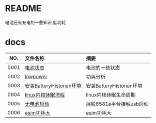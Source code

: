 # README

电池还有充电的一些知识,低功耗

# docs

NO.|文件名称|摘要
:--:|:--|:--
0001| [电池状态](ChagerAndBattery/0001_battery_status.md) | 电池的一些状态
0002| [lowpower](ChagerAndBattery/0002_lowpower.md) | 功耗分析
0003| [安装BatteryHistorian环境](ChagerAndBattery/0003_BatteryHistorian.md) | 安装BatteryHistorian环境
0004| [linux内核休眠流程](ChagerAndBattery/0004_kernel_suspend.md) | linux内核休眠生命周期
0005| [无电池启动](ChagerAndBattery/0005_charger_boot.md) | 展锐8581e平台接触usb启动
0006| [esim功耗大](ChagerAndBattery/0006_esim.md) | esim功耗大